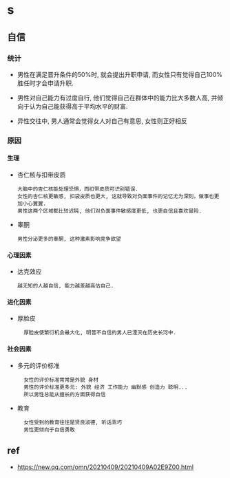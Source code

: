 # s

## 自信

### 统计

- 男性在满足晋升条件的50%时, 就会提出升职申请, 而女性只有觉得自己100%胜任时才会申请升职.

- 男性对自己能力有过度自行, 他们觉得自己在群体中的能力比大多数人高, 并倾向于认为自己能获得高于平均水平的财富.

- 异性交往中, 男人通常会觉得女人对自己有意思, 女性则正好相反

### 原因

#### 生理

- 杏仁核与扣带皮质

      大脑中的杏仁核能处理恐惧，而扣带皮质可识别错误.
      女性的杏仁核更敏感, 扣袋皮质也更大, 这就导致对负面事件的记忆尤为深刻，做事也更加小心翼翼.
      男性这两个区域都比较迟钝, 他们对负面事件敏感度更低, 也更自信且喜欢冒险.

- 睾酮

      男性分泌更多的睾酮, 这种激素影响竞争欲望

#### 心理因素

- 达克效应

      越无知的人越自信, 能力越差越高估自己.

#### 进化因素

- 厚脸皮

        厚脸皮使繁衍机会最大化, 明普不自信的男人已湮灭在历史长河中.

#### 社会因素

- 多元的评价标准

        女性的评价标准常常是外貌 身材
        男性的评价标准更多元: 外貌 经济 工作能力 幽默感 创造力 聪明...
        所以男性总能从擅长的方面获得自信

- 教育

        女性受到的教育往往是贤良淑德, 听话乖巧
        男性更倾向于自信勇敢

## ref

- <https://new.qq.com/omn/20210409/20210409A02E9Z00.html>